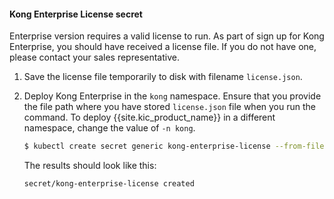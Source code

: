 #### Kong Enterprise License secret

Enterprise version requires a valid license to run.
As part of sign up for Kong Enterprise, you should have received a license file.
If you do not have one, please contact your sales representative.
1. Save the license file temporarily to disk with filename `license.json`.
1. Deploy Kong Enterprise in the `kong` namespace.
   Ensure that you provide the file path where you have stored `license.json` file when you run the command. To deploy {{site.kic_product_name}} in a different namespace, change the value of `-n kong`.

    ```bash
    $ kubectl create secret generic kong-enterprise-license --from-file=license=./license.json -n kong
    ```
    The results should look like this:
    
    ```text
    secret/kong-enterprise-license created
    ```